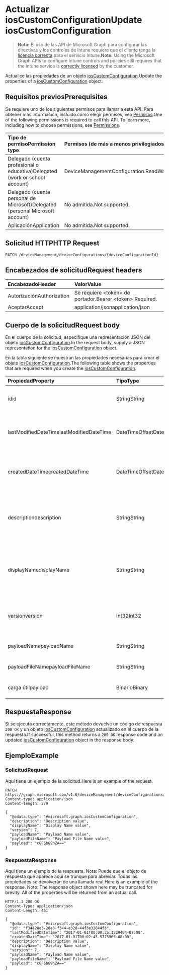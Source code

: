# <a name="update-ioscustomconfiguration"></a><span data-ttu-id="b953f-101">Actualizar iosCustomConfiguration</span><span class="sxs-lookup"><span data-stu-id="b953f-101">Update iosCustomConfiguration</span></span>

> <span data-ttu-id="b953f-102">**Nota:** El uso de las API de Microsoft Graph para configurar las directivas y los controles de Intune requiere que el cliente tenga la [licencia correcta](https://go.microsoft.com/fwlink/?linkid=839381) para el servicio Intune.</span><span class="sxs-lookup"><span data-stu-id="b953f-102">**Note:** Using the Microsoft Graph APIs to configure Intune controls and policies still requires that the Intune service is [correctly licensed](https://go.microsoft.com/fwlink/?linkid=839381) by the customer.</span></span>

<span data-ttu-id="b953f-103">Actualice las propiedades de un objeto [iosCustomConfiguration](../resources/intune_deviceconfig_ioscustomconfiguration.md).</span><span class="sxs-lookup"><span data-stu-id="b953f-103">Update the properties of a [iosCustomConfiguration](../resources/intune_deviceconfig_ioscustomconfiguration.md) object.</span></span>
## <a name="prerequisites"></a><span data-ttu-id="b953f-104">Requisitos previos</span><span class="sxs-lookup"><span data-stu-id="b953f-104">Prerequisites</span></span>
<span data-ttu-id="b953f-p101">Se requiere uno de los siguientes permisos para llamar a esta API. Para obtener más información, incluido cómo elegir permisos, vea [Permisos](../../../concepts/permissions_reference.md).</span><span class="sxs-lookup"><span data-stu-id="b953f-p101">One of the following permissions is required to call this API. To learn more, including how to choose permissions, see [Permissions](../../../concepts/permissions_reference.md).</span></span>

|<span data-ttu-id="b953f-107">Tipo de permiso</span><span class="sxs-lookup"><span data-stu-id="b953f-107">Permission type</span></span>|<span data-ttu-id="b953f-108">Permisos (de más a menos privilegiados)</span><span class="sxs-lookup"><span data-stu-id="b953f-108">Permissions (from most to least privileged)</span></span>|
|:---|:---|
|<span data-ttu-id="b953f-109">Delegado (cuenta profesional o educativa)</span><span class="sxs-lookup"><span data-stu-id="b953f-109">Delegated (work or school account)</span></span>|<span data-ttu-id="b953f-110">DeviceManagementConfiguration.ReadWrite.All</span><span class="sxs-lookup"><span data-stu-id="b953f-110">DeviceManagementConfiguration.ReadWrite.All</span></span>|
|<span data-ttu-id="b953f-111">Delegado (cuenta personal de Microsoft)</span><span class="sxs-lookup"><span data-stu-id="b953f-111">Delegated (personal Microsoft account)</span></span>|<span data-ttu-id="b953f-112">No admitida.</span><span class="sxs-lookup"><span data-stu-id="b953f-112">Not supported.</span></span>|
|<span data-ttu-id="b953f-113">Aplicación</span><span class="sxs-lookup"><span data-stu-id="b953f-113">Application</span></span>|<span data-ttu-id="b953f-114">No admitida.</span><span class="sxs-lookup"><span data-stu-id="b953f-114">Not supported.</span></span>|

## <a name="http-request"></a><span data-ttu-id="b953f-115">Solicitud HTTP</span><span class="sxs-lookup"><span data-stu-id="b953f-115">HTTP Request</span></span>
<!-- {
  "blockType": "ignored"
}
-->
``` http
PATCH /deviceManagement/deviceConfigurations/{deviceConfigurationId}
```

## <a name="request-headers"></a><span data-ttu-id="b953f-116">Encabezados de solicitud</span><span class="sxs-lookup"><span data-stu-id="b953f-116">Request headers</span></span>
|<span data-ttu-id="b953f-117">Encabezado</span><span class="sxs-lookup"><span data-stu-id="b953f-117">Header</span></span>|<span data-ttu-id="b953f-118">Valor</span><span class="sxs-lookup"><span data-stu-id="b953f-118">Value</span></span>|
|:---|:---|
|<span data-ttu-id="b953f-119">Autorización</span><span class="sxs-lookup"><span data-stu-id="b953f-119">Authorization</span></span>|<span data-ttu-id="b953f-120">Se requiere &lt;token&gt; de portador.</span><span class="sxs-lookup"><span data-stu-id="b953f-120">Bearer &lt;token&gt; Required.</span></span>|
|<span data-ttu-id="b953f-121">Aceptar</span><span class="sxs-lookup"><span data-stu-id="b953f-121">Accept</span></span>|<span data-ttu-id="b953f-122">application/json</span><span class="sxs-lookup"><span data-stu-id="b953f-122">application/json</span></span>|

## <a name="request-body"></a><span data-ttu-id="b953f-123">Cuerpo de la solicitud</span><span class="sxs-lookup"><span data-stu-id="b953f-123">Request body</span></span>
<span data-ttu-id="b953f-124">En el cuerpo de la solicitud, especifique una representación JSON del objeto [iosCustomConfiguration](../resources/intune_deviceconfig_ioscustomconfiguration.md).</span><span class="sxs-lookup"><span data-stu-id="b953f-124">In the request body, supply a JSON representation for the [iosCustomConfiguration](../resources/intune_deviceconfig_ioscustomconfiguration.md) object.</span></span>

<span data-ttu-id="b953f-125">En la tabla siguiente se muestran las propiedades necesarias para crear el objeto [iosCustomConfiguration](../resources/intune_deviceconfig_ioscustomconfiguration.md).</span><span class="sxs-lookup"><span data-stu-id="b953f-125">The following table shows the properties that are required when you create the [iosCustomConfiguration](../resources/intune_deviceconfig_ioscustomconfiguration.md).</span></span>

|<span data-ttu-id="b953f-126">Propiedad</span><span class="sxs-lookup"><span data-stu-id="b953f-126">Property</span></span>|<span data-ttu-id="b953f-127">Tipo</span><span class="sxs-lookup"><span data-stu-id="b953f-127">Type</span></span>|<span data-ttu-id="b953f-128">Descripción</span><span class="sxs-lookup"><span data-stu-id="b953f-128">Description</span></span>|
|:---|:---|:---|
|<span data-ttu-id="b953f-129">id</span><span class="sxs-lookup"><span data-stu-id="b953f-129">id</span></span>|<span data-ttu-id="b953f-130">String</span><span class="sxs-lookup"><span data-stu-id="b953f-130">String</span></span>|<span data-ttu-id="b953f-131">Clave de la entidad.</span><span class="sxs-lookup"><span data-stu-id="b953f-131">Key of the entity.</span></span> <span data-ttu-id="b953f-132">Heredado de [deviceConfiguration](../resources/intune_deviceconfig_deviceconfiguration.md)</span><span class="sxs-lookup"><span data-stu-id="b953f-132">Inherited from [deviceConfiguration](../resources/intune_deviceconfig_deviceconfiguration.md)</span></span>|
|<span data-ttu-id="b953f-133">lastModifiedDateTime</span><span class="sxs-lookup"><span data-stu-id="b953f-133">lastModifiedDateTime</span></span>|<span data-ttu-id="b953f-134">DateTimeOffset</span><span class="sxs-lookup"><span data-stu-id="b953f-134">DateTimeOffset</span></span>|<span data-ttu-id="b953f-135">Fecha y hora en la que se modificó el objeto por última vez.</span><span class="sxs-lookup"><span data-stu-id="b953f-135">DateTime the object was last modified.</span></span> <span data-ttu-id="b953f-136">Heredado de [deviceConfiguration](../resources/intune_deviceconfig_deviceconfiguration.md)</span><span class="sxs-lookup"><span data-stu-id="b953f-136">Inherited from [deviceConfiguration](../resources/intune_deviceconfig_deviceconfiguration.md)</span></span>|
|<span data-ttu-id="b953f-137">createdDateTime</span><span class="sxs-lookup"><span data-stu-id="b953f-137">createdDateTime</span></span>|<span data-ttu-id="b953f-138">DateTimeOffset</span><span class="sxs-lookup"><span data-stu-id="b953f-138">DateTimeOffset</span></span>|<span data-ttu-id="b953f-139">Fecha y hora en la que se creó el objeto.</span><span class="sxs-lookup"><span data-stu-id="b953f-139">DateTime the object was created.</span></span> <span data-ttu-id="b953f-140">Heredado de [deviceConfiguration](../resources/intune_deviceconfig_deviceconfiguration.md)</span><span class="sxs-lookup"><span data-stu-id="b953f-140">Inherited from [deviceConfiguration](../resources/intune_deviceconfig_deviceconfiguration.md)</span></span>|
|<span data-ttu-id="b953f-141">description</span><span class="sxs-lookup"><span data-stu-id="b953f-141">description</span></span>|<span data-ttu-id="b953f-142">String</span><span class="sxs-lookup"><span data-stu-id="b953f-142">String</span></span>|<span data-ttu-id="b953f-143">Descripción proporcionada por el administrador de la configuración del dispositivo.</span><span class="sxs-lookup"><span data-stu-id="b953f-143">Admin provided description of the Device Configuration.</span></span> <span data-ttu-id="b953f-144">Heredado de [deviceConfiguration](../resources/intune_deviceconfig_deviceconfiguration.md)</span><span class="sxs-lookup"><span data-stu-id="b953f-144">Inherited from [deviceConfiguration](../resources/intune_deviceconfig_deviceconfiguration.md)</span></span>|
|<span data-ttu-id="b953f-145">displayName</span><span class="sxs-lookup"><span data-stu-id="b953f-145">displayName</span></span>|<span data-ttu-id="b953f-146">String</span><span class="sxs-lookup"><span data-stu-id="b953f-146">String</span></span>|<span data-ttu-id="b953f-147">Nombre proporcionado por el administrador de la configuración del dispositivo.</span><span class="sxs-lookup"><span data-stu-id="b953f-147">Admin provided name of the device configuration.</span></span> <span data-ttu-id="b953f-148">Heredado de [deviceConfiguration](../resources/intune_deviceconfig_deviceconfiguration.md)</span><span class="sxs-lookup"><span data-stu-id="b953f-148">Inherited from [deviceConfiguration](../resources/intune_deviceconfig_deviceconfiguration.md)</span></span>|
|<span data-ttu-id="b953f-149">version</span><span class="sxs-lookup"><span data-stu-id="b953f-149">version</span></span>|<span data-ttu-id="b953f-150">Int32</span><span class="sxs-lookup"><span data-stu-id="b953f-150">Int32</span></span>|<span data-ttu-id="b953f-151">Versión de la configuración del dispositivo.</span><span class="sxs-lookup"><span data-stu-id="b953f-151">Version of the device configuration.</span></span> <span data-ttu-id="b953f-152">Heredado de [deviceConfiguration](../resources/intune_deviceconfig_deviceconfiguration.md)</span><span class="sxs-lookup"><span data-stu-id="b953f-152">Inherited from [deviceConfiguration](../resources/intune_deviceconfig_deviceconfiguration.md)</span></span>|
|<span data-ttu-id="b953f-153">payloadName</span><span class="sxs-lookup"><span data-stu-id="b953f-153">payloadName</span></span>|<span data-ttu-id="b953f-154">String</span><span class="sxs-lookup"><span data-stu-id="b953f-154">String</span></span>|<span data-ttu-id="b953f-155">Nombre que se muestra al usuario.</span><span class="sxs-lookup"><span data-stu-id="b953f-155">Name that is displayed to the user.</span></span>|
|<span data-ttu-id="b953f-156">payloadFileName</span><span class="sxs-lookup"><span data-stu-id="b953f-156">payloadFileName</span></span>|<span data-ttu-id="b953f-157">String</span><span class="sxs-lookup"><span data-stu-id="b953f-157">String</span></span>|<span data-ttu-id="b953f-158">Nombre de archivo de carga útil (\*.mobileconfig</span><span class="sxs-lookup"><span data-stu-id="b953f-158">Payload file name (\*.mobileconfig</span></span> | <span data-ttu-id="b953f-159">\*.xml).</span><span class="sxs-lookup"><span data-stu-id="b953f-159">\*.xml).</span></span>|
|<span data-ttu-id="b953f-160">carga útil</span><span class="sxs-lookup"><span data-stu-id="b953f-160">payload</span></span>|<span data-ttu-id="b953f-161">Binario</span><span class="sxs-lookup"><span data-stu-id="b953f-161">Binary</span></span>|<span data-ttu-id="b953f-162">Carga útil.</span><span class="sxs-lookup"><span data-stu-id="b953f-162">Payload.</span></span> <span data-ttu-id="b953f-163">(Matriz de bytes codificada UTF8)</span><span class="sxs-lookup"><span data-stu-id="b953f-163">(UTF8 encoded byte array)</span></span>|



## <a name="response"></a><span data-ttu-id="b953f-164">Respuesta</span><span class="sxs-lookup"><span data-stu-id="b953f-164">Response</span></span>
<span data-ttu-id="b953f-165">Si se ejecuta correctamente, este método devuelve un código de respuesta `200 OK` y un objeto [iosCustomConfiguration](../resources/intune_deviceconfig_ioscustomconfiguration.md) actualizado en el cuerpo de la respuesta.</span><span class="sxs-lookup"><span data-stu-id="b953f-165">If successful, this method returns a `200 OK` response code and an updated [iosCustomConfiguration](../resources/intune_deviceconfig_ioscustomconfiguration.md) object in the response body.</span></span>

## <a name="example"></a><span data-ttu-id="b953f-166">Ejemplo</span><span class="sxs-lookup"><span data-stu-id="b953f-166">Example</span></span>
### <a name="request"></a><span data-ttu-id="b953f-167">Solicitud</span><span class="sxs-lookup"><span data-stu-id="b953f-167">Request</span></span>
<span data-ttu-id="b953f-168">Aquí tiene un ejemplo de la solicitud.</span><span class="sxs-lookup"><span data-stu-id="b953f-168">Here is an example of the request.</span></span>
``` http
PATCH https://graph.microsoft.com/v1.0/deviceManagement/deviceConfigurations/{deviceConfigurationId}
Content-type: application/json
Content-length: 279

{
  "@odata.type": "#microsoft.graph.iosCustomConfiguration",
  "description": "Description value",
  "displayName": "Display Name value",
  "version": 7,
  "payloadName": "Payload Name value",
  "payloadFileName": "Payload File Name value",
  "payload": "cGF5bG9hZA=="
}
```

### <a name="response"></a><span data-ttu-id="b953f-169">Respuesta</span><span class="sxs-lookup"><span data-stu-id="b953f-169">Response</span></span>
<span data-ttu-id="b953f-p109">Aquí tiene un ejemplo de la respuesta. Nota: Puede que el objeto de respuesta que aparece aquí se trunque para abreviar. Todas las propiedades se devolverán de una llamada real.</span><span class="sxs-lookup"><span data-stu-id="b953f-p109">Here is an example of the response. Note: The response object shown here may be truncated for brevity. All of the properties will be returned from an actual call.</span></span>
``` http
HTTP/1.1 200 OK
Content-Type: application/json
Content-Length: 451

{
  "@odata.type": "#microsoft.graph.iosCustomConfiguration",
  "id": "f34428e3-28e3-f344-e328-44f3e32844f3",
  "lastModifiedDateTime": "2017-01-01T00:00:35.1329464-08:00",
  "createdDateTime": "2017-01-01T00:02:43.5775965-08:00",
  "description": "Description value",
  "displayName": "Display Name value",
  "version": 7,
  "payloadName": "Payload Name value",
  "payloadFileName": "Payload File Name value",
  "payload": "cGF5bG9hZA=="
}
```



